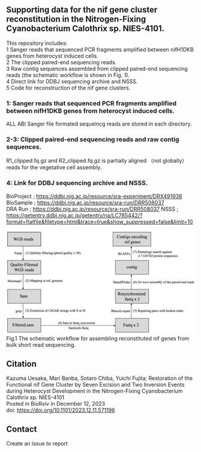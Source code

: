 ## Supporting data for the nif gene cluster reconstitution in the Nitrogen-Fixing Cyanobacterium Calothrix sp. NIES-4101. 
  
   
This repository includes:  
1 Sanger reads that sequenced PCR fragments amplified between nifH1DKB genes from heterocyst induced cells.  
2 The clipped paired-end sequencing reads.   
3 Raw contig sequences assembled from clipped paired-end sequencing reads (the schematic workflow is shown in Fig. 1).   
4 Direct link for DDBJ sequencing archive and NSSS.   
5 Code for reconstruction of the nif gene clusters.  

### 1: Sanger reads that sequenced PCR fragments amplified between nifH1DKB genes from heterocyst induced cells.  
ALL ABI Sanger file formated sequeincg reads are stored in each directory.  

### 2-3: Clipped paired-end sequencing reads and raw contig sequences.   
R1_clipped.fq.gz and R2_clipped.fq.gz is partially aligned （not globally）　reads for the vegetative cell assembly.  

### 4: Link for DDBJ sequencing archive and NSSS.   
BioProject <PRJDB16824>; https://ddbj.nig.ac.jp/resource/sra-experiment/DRX491938  
BioSample <SAMD00651075>; https://ddbj.nig.ac.jp/resource/sra-run/DRR508037  
DRA Run <DRR508037>; https://ddbj.nig.ac.jp/resource/sra-run/DRR508037
NSSS <LC785442>; https://getentry.ddbj.nig.ac.jp/getentry/na/LC785442/?format=flatfile&filetype=html&trace=true&show_suppressed=false&limit=10

  
![Fi1](img/Fig1.png)
Fig.1 The schematic workflow for assembling reconstituted nif genes from bulk short read sequencing. 

## Citation  
Kazuma Uesaka, Mari Banba, Sotaro Chiba,  Yuichi Fujita; Restoration of the Functional nif Gene Cluster by Seven Excision and Two Inversion Events during Heterocyst Development in the Nitrogen-Fixing Cyanobacterium Calothrix sp. NIES-4101  
Posted in BioRxiv in December 12, 2023  
doi: https://doi.org/10.1101/2023.12.11.571196
 
## Contact
Create an issue to report
